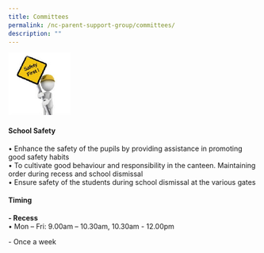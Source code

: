 ```yaml
---
title: Committees
permalink: /nc-parent-support-group/committees/
description: ""
---
```

<img src="/images/safety_orig.jpg"  
style="width:25%">

#### **School Safety**  
• Enhance the safety of the pupils by providing assistance in promoting good safety habits  
• To cultivate good behaviour and responsibility in the canteen. Maintaining order during recess and school dismissal  
• Ensure safety of the students during school dismissal at the various gates  
  
#### **Timing**  
**\- Recess**  
• Mon – Fri: 9.00am – 10.30am, 10.30am - 12.00pm  
  
\- Once a week